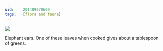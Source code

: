 ```yaml
---
uid:	201409070609
tags:	[flora and fauna]
---
```


![](https://cmhelmer.com/media/201409070609_1.jpg)

Elephant ears. One of these leaves when cooked gives about a tablespoon of greens.
